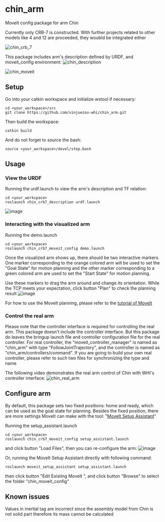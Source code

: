 # chin_arm
MoveIt config package for arm Chin

Currently only CRB-7 is constructed. With further projects related to other models like 4 and 12 are proceeded, they woubld be integrated either

![chin_crb_7](https://user-images.githubusercontent.com/72239958/219651981-627b9100-2daa-47d1-b5ec-32d2eb57460c.png)


This package includes arm's description defined by URDF, and moveit_config environment:
![chin_description](https://user-images.githubusercontent.com/72239958/219312265-73d45d7f-fae2-4bc7-9363-23ba745fddfa.gif)

![chin_moveit](https://user-images.githubusercontent.com/72239958/219311389-f6b9a315-4da6-4bfe-93ba-fe919573c1b6.gif)

## Setup
Go into your catkin workspace and initialize wstool if necessary:
```
cd <your_workspace>/src
git clone https://github.com/xinjuezou-whi/chin_arm.git
```

Then build the workspace:
```
catkin build
```

And do not forget to source the bash:
```
source <your_workspace>/devel/step.bash
```

## Usage
### View the URDF
Running the urdf.launch to view the arm's description and TF relation: 
```
cd <your_workspace>
roslaunch chin_crb7_description urdf.launch
```
![image](https://user-images.githubusercontent.com/72239958/219314281-e5eea179-324c-47e2-be29-86b7e4816b74.png)

### Interacting with the visualized arm
Running the demo.launch
```
cd <your_workspace>
roslaunch chin_crb7_moveit_config demo.launch
```
Once the visualized arm shows up, there should be two interactive markers. One marker corresponding to the orange colored arm will be used to set the "Goal State" for motion planning and the other marker corresponding to a green colored arm are used to set the "Start State" for motion planning.

Use these markers to drag the arm around and change its orientation. While the TCP meets your expectation, click button "Plan" to check the planning result
![image](https://user-images.githubusercontent.com/72239958/219316323-0cf5cb68-21c7-46e3-ac51-96a3712a1c1b.png)

For how to use the MoveIt planning, please refer to the [tutorial of MoveIt](https://ros-planning.github.io/moveit_tutorials/doc/quickstart_in_rviz/quickstart_in_rviz_tutorial.html)

### Control the real arm
Please note that the controller interface is required for controlling the real arm. This package doesn't include the controller interface. But this package do leaves the bringup launch file and controller configuration file for the real controller. For real controller, the "moveit_controller_manager" is named as "chin_arm" with type "FollowJointTrajectory", and the controller is named as "chin_arm/controllers/command". If you are going to build your own real controller, please refer to such two files for synchronizing the type and name

The following video demonstrates the real arm control of Chin with WHI's controller interface:
![chin_real_arm](https://user-images.githubusercontent.com/72239958/219322441-8f9dced2-a9ee-40ef-82f2-4eb5001caff8.gif)

## Configure arm
By default, this package sets two fixed positions: home and ready, which can be used as the goal state for planning. Besides the fixed position, there are more settings MoveIt can make with the tool: "[MoveIt Setup Assistant](https://ros-planning.github.io/moveit_tutorials/doc/setup_assistant/setup_assistant_tutorial.html)"

Running the setup_assistant.launch
```
cd <your_workspace>
roslaunch chin_crb7_moveit_config setup_assistant.launch
```
and click button "Load Files", then you can re-configure the arm:
![image](https://user-images.githubusercontent.com/72239958/219829869-d83c8cfb-f34f-452f-a7a8-542d7913a77e.png)

Or, running the MoveIt Setup Assistant directly with following command:
```
roslaunch moveit_setup_assistant setup_assistant.launch
```
then click button "Edit Existing MoveIt ", and click button "Browse" to select the folder "chin_moveit_config"

## Known issues
Values in inertial tag are incorrect since the assembly model from Chin is not solid part therefore its mass cannot be calculated
